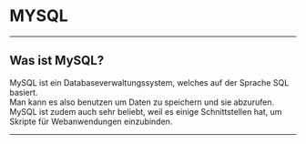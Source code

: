 # MYSQL

---

## Was ist MySQL?

MySQL ist ein Databaseverwaltungssystem, welches auf der Sprache SQL basiert.\
Man kann es also benutzen um Daten zu speichern und sie abzurufen.\
MySQL ist zudem auch sehr beliebt, weil es einige Schnittstellen hat,
um Skripte für Webanwendungen einzubinden.

---

